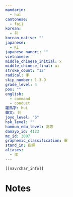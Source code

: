 ```yaml
---
mandarin:
  - huī
cantonese:
  - fai1
korean:
  - 휘
korean_native: ""
japanese:
  - KI
japanese_nanori: ""
vietnamese:
middle_chinese_initial: x
middle_chinese_final: ʉi
stroke_count: "12"
radical: 手
skip_number: 1-3-9
grade_level: 4
pos: ""
english:
  - command
  - conduct
羅馬字: hui
韓文: 휘
joyo_level: "6"
hsk_level: ""
hanmun_edu_level: 高等
danayo_id: 4123
mc_id: 3007
graphemic_classification: 軍
stand_in: 指揮
aliases:
  - 挥
---
```

```meta-bind-embed
[[nav/char_info]]
```

# Notes
